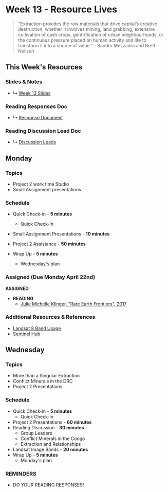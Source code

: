 # Week 13 - Resource Lives

> "Extraction provides the raw materials that drive capital’s creative destruction, whether it involves mining, land grabbing, extensive cultivation of cash crops, gentrification of urban neighbourhoods, or the continuous pressure placed on human activity and life to transform it into a source of value." - Sandro Mezzadra and Brett Neilson


## This Week's Resources

### Slides & Notes 
* ↳ [Week 13 Slides](https://docs.google.com/presentation/d/1IitE-qdaYRSl8UEqdQXS2YctnbfTsD_JLnsldzPuTJw/edit?usp=sharing)
### Reading Responses Doc

* ↳ [Response Document](https://docs.google.com/document/d/1tTH-Oac5-IsplvvS-ANf6MWLI_TKMXUMWU_Bvj79xXg/edit)
 
### Reading Discussion Lead Doc
* ↳ [Discussion Leads](https://docs.google.com/document/d/1cC8rhMC4xD7Kt0QunY-WffXRhs674FFQgHLNapdv_k4/edit#heading=h.ko9guovehion)

## Monday

### Topics

* Project 2 work time Studio
* Small Assignment presentations


### Schedule
* Quick Check-in - __5 minutes__
    * Quick Check-in
* Small Assignment Presentations - __10 minutes__

* Project 2 Assistance - __50 minutes__

* Wrap Up -  __5 minutes__
    * Wednesday's plan

### Assigned (**Due Monday April 22nd**)
__ASSIGNED__
* **READING**
    * [Julie Michelle Klinger, "Rare Earth Frontiers", 2017](https://www.are.na/block/7639482)


### Additional Resources & References
* [Landsat 8 Band Usage](https://landsat.gsfc.nasa.gov/satellites/landsat-8/landsat-8-bands/)
* [Sentinel Hub](https://www.sentinel-hub.com/explore/eobrowser/)

## Wednesday

### Topics
* More than a Singular Extraction
* Confilct Minerals in the DRC
* Project 2 Presentations


### Schedule
* Quick Check-in - __5 minutes__
    * Quick Check-in
* Project 2 Presentations - __60 minutes__
* Reading Discussion - __30 minutes__
    * Group Leaders 
    * Conflict Minerals in the Congo
    * Extraction and Relationships
* Landsat Image Bands - __20 minutes__
* Wrap Up -  __5 minutes__
    * Monday's plan

### REMINDERS

* DO YOUR READING RESPONSES!

